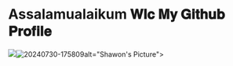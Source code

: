 <!DOCTYPE html>
<html lang="en">
<head>
    <meta charset="UTF-8">
    <meta name="viewport" content="width=device-width, initial-scale=1.0">
    <title>Shawon's GitHub Profile</title>
    <link rel="stylesheet" href="styles.css">
</head>
<body>
    <div class="container">
        <h1 class="welcome-message">Assalamualaikum 𝐖𝐥𝐜 𝐌𝐲  𝐆𝐢𝐭𝐡𝐮𝐛 𝐏𝐫𝐨𝐟𝐢𝐥𝐞</h1>
        <div class="profile-picture">
            <img src="shawon-pic.jpg" <a href="https://ibb.co.com/mvmwf3F"><img src="https://i.ibb.co.com/hXkj3S1/20240730-175809.jpg" alt="20240730-175809" border="0"></a>alt="Shawon's Picture">
        </div>
        <div class="design-section">
            <div class="rgb-box"></div>
            <div class="rgb-circle"></div>
        </div>
    </div>
</body>
</html>

